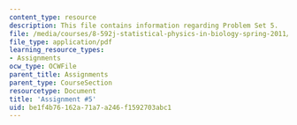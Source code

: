 ```yaml
---
content_type: resource
description: This file contains information regarding Problem Set 5.
file: /media/courses/8-592j-statistical-physics-in-biology-spring-2011/be1f4b76162a71a7a246f1592703abc1_MIT8_592JS11_PS5.pdf
file_type: application/pdf
learning_resource_types:
- Assignments
ocw_type: OCWFile
parent_title: Assignments
parent_type: CourseSection
resourcetype: Document
title: 'Assignment #5'
uid: be1f4b76-162a-71a7-a246-f1592703abc1
---
```

